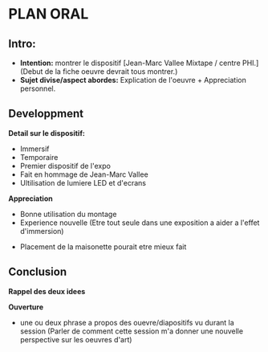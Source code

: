 # PLAN ORAL
## Intro:
- **Intention:** montrer le dispositif \[Jean-Marc Vallee Mixtape / centre PHI.\] \(Debut de la fiche oeuvre devrait tous montrer.\)
- **Sujet divise/aspect abordes:** Explication de l'oeuvre + Appreciation personnel. 

## Developpment
**Detail sur le dispositif:**
  - Immersif
  - Temporaire
  - Premier dispositif de l'expo
  - Fait en hommage de Jean-Marc Vallee
  - Ultilisation de lumiere LED et d'ecrans

**Appreciation**
  + Bonne utilisation du montage
  + Experience nouvelle \(Etre tout seule dans une exposition a aider a l'effet d'immersion\)
  - Placement de la maisonette pourait etre mieux fait

## Conclusion
**Rappel des deux idees**  

**Ouverture**
- une ou deux phrase a propos des ouevre/diapositifs vu durant la session \(Parler de comment cette session m'a donner une nouvelle perspective sur les oeuvres d'art\)
